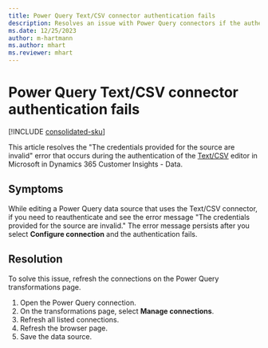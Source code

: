 ```yaml
---
title: Power Query Text/CSV connector authentication fails
description: Resolves an issue with Power Query connectors if the authentication of the Text/CSV editor fails in Dynamics 365 Customer Insights - Data.
ms.date: 12/25/2023
author: m-hartmann
ms.author: mhart
ms.reviewer: mhart
---
```

# Power Query Text/CSV connector authentication fails

[!INCLUDE [consolidated-sku](../../includes/consolidated-sku.md)]

This article resolves the "The credentials provided for the source are invalid" error that occurs during the authentication of the [Text/CSV](/power-query/connectors/text-csv) editor in Microsoft in Dynamics 365 Customer Insights - Data.

## Symptoms

While editing a Power Query data source that uses the Text/CSV connector, if you need to reauthenticate and see the error message "The credentials provided for the source are invalid." The error message persists after you select **Configure connection** and the authentication fails.

## Resolution

To solve this issue, refresh the connections on the Power Query transformations page.

1. Open the Power Query connection.
1. On the transformations page, select **Manage connections**.
1. Refresh all listed connections.
1. Refresh the browser page.
1. Save the data source.
